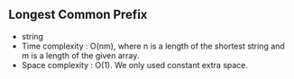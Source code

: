 ## Longest Common Prefix

* string
* Time complexity : O(nm), where n is a length of the shortest string and m is a length of the given array.
* Space complexity : O(1). We only used constant extra space.
